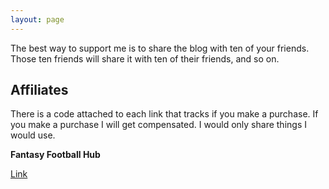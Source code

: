 ```yaml
---
layout: page
---
```


The best way to support me is to share the blog with ten of your friends. Those ten friends will share it with ten of their friends, and so on.

## Affiliates 

There is a code attached to each link that tracks if you make a purchase. If you make a purchase I will get compensated. I would only share things I would use.

**Fantasy Football Hub**


[Link](https://fantasyfootballhub.co.uk/join?via=tacticsjournal)


